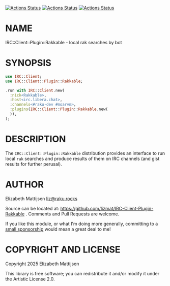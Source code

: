 [![Actions Status](https://github.com/lizmat/IRC-Client-Plugin-Rakkable/actions/workflows/linux.yml/badge.svg)](https://github.com/lizmat/IRC-Client-Plugin-Rakkable/actions) [![Actions Status](https://github.com/lizmat/IRC-Client-Plugin-Rakkable/actions/workflows/macos.yml/badge.svg)](https://github.com/lizmat/IRC-Client-Plugin-Rakkable/actions) [![Actions Status](https://github.com/lizmat/IRC-Client-Plugin-Rakkable/actions/workflows/windows.yml/badge.svg)](https://github.com/lizmat/IRC-Client-Plugin-Rakkable/actions)

NAME
====

IRC::Client::Plugin::Rakkable - local rak searches by bot

SYNOPSIS
========

```raku
use IRC::Client;
use IRC::Client::Plugin::Rakkable;

.run with IRC::Client.new(
  :nick<Rakkable>,
  :host<irc.libera.chat>,
  :channels<#raku-dev #moarvm>,
  :plugins(IRC::Client::Plugin::Rakkable.new(
  )),
);
```

DESCRIPTION
===========

The `IRC::Client::Plugin::Rakkable` distribution provides an interface to run local `rak` searches and produce results of them on IRC channels (and gist results for further perusal).

AUTHOR
======

Elizabeth Mattijsen <liz@raku.rocks>

Source can be located at: https://github.com/lizmat/IRC-Client-Plugin-Rakkable . Comments and Pull Requests are welcome.

If you like this module, or what I'm doing more generally, committing to a [small sponsorship](https://github.com/sponsors/lizmat/) would mean a great deal to me!

COPYRIGHT AND LICENSE
=====================

Copyright 2025 Elizabeth Mattijsen

This library is free software; you can redistribute it and/or modify it under the Artistic License 2.0.

